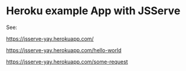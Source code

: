 # Heroku example App with JSServe

See: 

https://jsserve-yay.herokuapp.com/

https://jsserve-yay.herokuapp.com/hello-world

https://jsserve-yay.herokuapp.com/some-request

